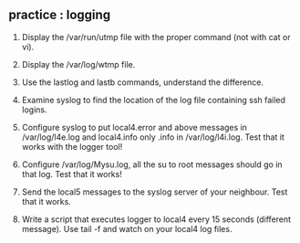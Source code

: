 ## practice : logging

1. Display the /var/run/utmp file with the proper command (not with cat
or vi).

2. Display the /var/log/wtmp file.

3. Use the lastlog and lastb commands, understand the difference.

4. Examine syslog to find the location of the log file containing ssh
failed logins.

5. Configure syslog to put local4.error and above messages in
/var/log/l4e.log and local4.info only .info in /var/log/l4i.log. Test
that it works with the logger tool!

6. Configure /var/log/Mysu.log, all the su to root messages should go
in that log. Test that it works!

7. Send the local5 messages to the syslog server of your neighbour.
Test that it works.

8. Write a script that executes logger to local4 every 15 seconds
(different message). Use tail -f and watch on your local4 log files.

